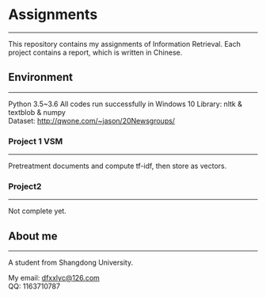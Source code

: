 # Assignments
----
 This repository contains my assignments of Information Retrieval.
 Each project contains a report, which is written in Chinese.

## Environment
----
  Python 3.5~3.6 
  All codes run successfully in Windows 10
  Library: nltk & textblob & numpy  
  Dataset: http://qwone.com/~jason/20Newsgroups/  


### Project 1 VSM
---------
  Pretreatment documents and compute tf-idf, then store as vectors.  

### Project2
---------
Not complete yet.  


## About me
----
  A student from Shangdong University.  
  
  My email: dfxxlyc@126.com  
  QQ:       1163710787  
